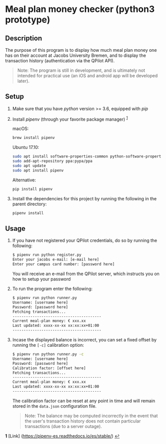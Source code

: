 # Meal plan money checker (python3 prototype)

## Description

The purpose of this program is to display how much meal plan money one has on their account at Jacobs University Bremen, and to display the transaction history (authentication via the QPilot API).

>Note: The program is still in development, and is ultimately not intended for practical use (an iOS and android app will be developed later).

## Setup

1. Make sure that you have *python* version >= 3.6, equipped with *pip*
2. Install *pipenv* (through your favorite package manager) <sup id="a1">[1](#pipenv)</sup>

    macOS:

    ``` bash
    brew install pipenv
    ```

    Ubuntu 17.10:

    ```bash
    sudo apt install software-properties-common python-software-properties
    sudo add-apt-repository ppa:pypa/ppa
    sudo apt update
    sudo apt install pipenv
    ```

    Alternative:

    ```bash
    pip install pipenv
    ```

3. Install the dependencies for this project by running the following in the parent directory:

    ```bash
    pipenv install
    ```

## Usage

1. If you have not registered your QPilot credentials, do so by running the following:

    ```bash
    $ pipenv run python register.py
    Enter your jacobs e-mail: [e-mail here]
    Enter your campus card number: [password here]
    ```

    You will receive an e-mail from the QPilot server, which instructs you on how to setup your password

2. To run the program enter the following:

    ```bash
    $ pipenv run python runner.py
    Username: [username here]
    Password: [password here]
    Fetching transactions...
    ----------------------------------------
    Current meal-plan money: € xxx.xx
    Last updated: xxxx-xx-xx xx:xx:xx+01:00
    ----------------------------------------

    ```

3. Incase the displayed balance is incorrect, you can set a fixed offset by running the `[-c]` calibration option:

    ```bash
    $ pipenv run python runner.py -c
    Username: [username here]
    Password: [password here]
    Calibration factor: [offset here]
    Fetching transactions...
    ----------------------------------------
    Current meal-plan money: € xxx.xx
    Last updated: xxxx-xx-xx xx:xx:xx+01:00
    ----------------------------------------
    ```

    The calibration factor can be reset at any point in time and will remain stored in the `data.json` configuration file.

    > Note: The balance may be computed incorrectly in the event that the user's transaction history does not contain particular transactions (due to a server outage).

<b id="pipenv">1</b> [Link] (https://pipenv-es.readthedocs.io/es/stable/) [↩](#a1)

